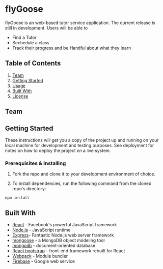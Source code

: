 # flyGoose
flyGoose is an web-based tutor service application. The current release is still in development. Users will be able to 
- Find a Tutor
- Sechedule a class
- Track their progress and be Handful about what they learn
## Table of Contents
1. [Team](#team)
1. [Getting Started](#getting-started)
1. [Usage](#usage)
1. [Built With](#built-with)
1. [License](#license)
## Team
## Getting Started

These instructions will get you a copy of the project up and running on your local machine for development and testing purposes. See deployment for notes on how to deploy the project on a live system.

### Prerequisites & Installing

1. Fork the repo and clone it to your development environment of choice.

2. To install dependencies, run the following command from the cloned repo's directory:

```npm install```
## Built With 

* [React](https://facebook.github.io/react/) - Facebook's powerful JavaScript framework
* [Node.js](https://nodejs.org) - JavaScript runtime
* [Express](https://expressjs.com/)- Fantastic Node.js web server framework
* [mongoose](https://github.com/Automattic/mongoose) - a MongoDB object modeling tool
* [mongodb](https://www.mongodb.com/) - document-oriented database
* [React bootstrap](https://github.com/react-bootstrap/react-bootstrap) - front-end framework rebuilt for React
* [Webpack](https://webpack.github.io/) - Module bundler
* [Firebase](https://firebase.github.io/) - Google web service
